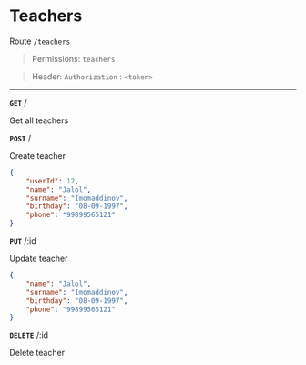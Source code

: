 # Teachers

Route `/teachers`

> Permissions: `teachers`

> Header: `Authorization` : `<token>` 

-----

**`GET`** /

Get all teachers

**`POST`** /

Create teacher
```json
{
    "userId": 12,
    "name": "Jalol",
    "surname": "Imomaddinov",
    "birthday": "08-09-1997",
    "phone": "99899565121"
}
```

**`PUT`** /:id

Update teacher
```json
{
    "name": "Jalol",
    "surname": "Imomaddinov",
    "birthday": "08-09-1997",
    "phone": "99899565121"
}
```

**`DELETE`** /:id

Delete teacher